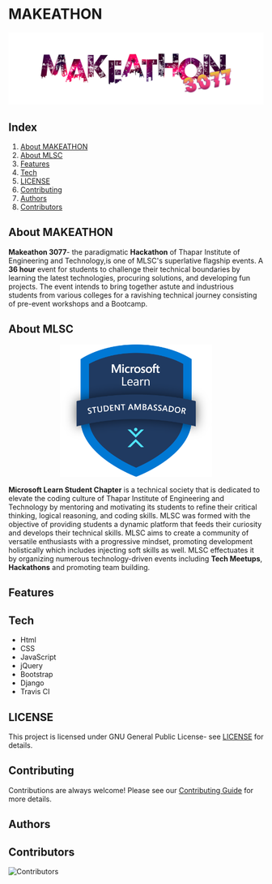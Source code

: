 # MAKEATHON

![Makeathon logo](./assets/makeathon3077.png "MAKEATHON 3077")

## Index
1. [About MAKEATHON](#about-makeathon)
2. [About MLSC](#about-mlsc)
3. [Features](#features)
4. [Tech](#tech)
5. [LICENSE](#license)
6. [Contributing](#contributing)
7. [Authors](#authors)
8. [Contributors](#contributors)


## About MAKEATHON

**Makeathon 3077**- the paradigmatic **Hackathon** of Thapar Institute of Engineering and Technology,is one of MLSC's superlative flagship events. A **36 hour** event for students to challenge their technical boundaries by learning the latest technologies, procuring solutions, and developing fun projects. The event intends to bring together astute and industrious students from various colleges for a ravishing technical journey consisting of pre-event workshops and a Bootcamp.

## About MLSC
<p align="center">
<img src="./assets/mlsc_logo.png" width=300;>
</p>

**Microsoft Learn Student Chapter** is a technical society that is dedicated to elevate the coding culture of Thapar Institute of Engineering and Technology by mentoring and motivating its students to refine their critical thinking, logical reasoning, and coding skills. MLSC was formed with the objective of providing students a dynamic platform that feeds their curiosity and develops their technical skills. MLSC aims to create a community of versatile enthusiasts with a progressive mindset, promoting development holistically which includes injecting soft skills as well. MLSC effectuates it by organizing numerous technology-driven events including **Tech Meetups**,  **Hackathons** and promoting team building.

## Features


## Tech
- Html
- CSS
- JavaScript
- jQuery
- Bootstrap
- Django
- Travis CI

## LICENSE
This project is licensed under GNU General Public License- see [LICENSE](./LICENSE) for details.

## Contributing
Contributions are always welcome! Please see our [Contributing Guide](./CONTRIBUTIONS.md) for more details.

## Authors


## Contributors
![Contributors](https://contrib.rocks/image?repo=MicrosoftStudentChapter/MAKEATHON "Our Contributors")
